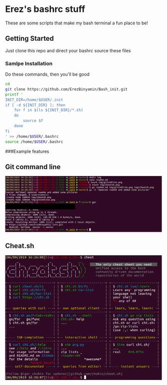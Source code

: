 # Erez's bashrc stuff

These are some scripts that make my bash terminal a fun place to be!

## Getting Started

Just clone this repo and direct your bashrc source these files

### Samlpe Installation

Do these commands, then you'll be good

```bash
cd
git clone https://github.com/ErezBinyamin/Bash_init.git
printf '
INIT_DIR=/home/$USER/.init
if [ -d ${INIT_DIR} ]; then
    for f in $(ls ${INIT_DIR}/*.sh)
    do
        source $f
    done
fi
' >> /home/$USER/.bashrc
source /home/$USER/.bashrc

```

###Example features

## Git command line
![Git Command line](img/gitcmdline.png)

## Cheat.sh
![Cheat.sh](img/cheatsh.png)
